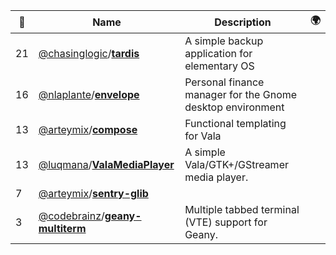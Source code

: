 |:star2: | Name | Description | 🌍|
|---|---|---|---|
|21|[@chasinglogic](https://github.com/chasinglogic)/[**tardis**](https://github.com/chasinglogic/tardis)|A simple backup application for elementary OS||
|16|[@nlaplante](https://github.com/nlaplante)/[**envelope**](https://github.com/nlaplante/envelope)|Personal finance manager for the Gnome desktop environment||
|13|[@arteymix](https://github.com/arteymix)/[**compose**](https://github.com/arteymix/compose)|Functional templating for Vala||
|13|[@luqmana](https://github.com/luqmana)/[**ValaMediaPlayer**](https://github.com/luqmana/ValaMediaPlayer)|A simple Vala/GTK+/GStreamer media player.||
|7|[@arteymix](https://github.com/arteymix)/[**sentry-glib**](https://github.com/arteymix/sentry-glib)|||
|3|[@codebrainz](https://github.com/codebrainz)/[**geany-multiterm**](https://github.com/codebrainz/geany-multiterm)|Multiple tabbed terminal (VTE) support for Geany.||

